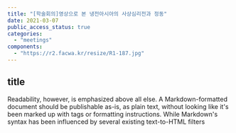 ```yaml
---
title: "[학술회의]영상으로 본 냉전아시아의 사상심리전과 정동"
date: 2021-03-07  
public_access_status: true
categories: 
  - "meetings"
components: 
  - "https://r2.facwa.kr/resize/R1-187.jpg"  
---
```



## title

Readability, however, is emphasized above all else. A Markdown-formatted
document should be publishable as-is, as plain text, without looking
like it's been marked up with tags or formatting instructions. While
Markdown's syntax has been influenced by several existing text-to-HTML
filters
